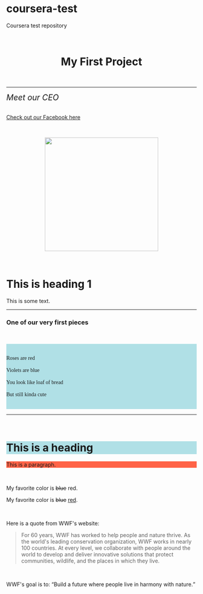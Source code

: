 # coursera-test
Coursera test repository
<!DOCTYPE html>
<html lang="en-CA">
<body>
 
<h1 style="text-align:center;"> My First Project</h1>
 <hr>
<i style="font-size:150%;">Meet our CEO</i>
<br>
 
<p><a href=“https://www.facebook.com”>Check out our Facebook here</a></p>
 
<p style="text-align:center;"><img src="https://www.facebook.com/photo/?fbid=229547802729557&set=a.229547872729550" width="300" hight="300"></p>
 
</body>
</html>
 
 
 
<h1>This is heading 1</h1>
<p>This is some text.</p>
<hr>
<h3>One of our very first pieces</h3>
 
<pre style="background-color:powderblue;">
<p style="font-family:cursive;">
Roses are red
 
Violets are blue
 
You look like loaf of bread
 
But still kinda cute
</p>
</pre>
<hr>
<body>
 
<h1 style="background-color:powderblue;">This is a heading</h1>
<p style="background-color:tomato;">This is a paragraph.</p>
 
</body>
 
<p>My favorite color is <del>blue</del> red.</p>
<p>My favorite color is <del>blue</del> <ins>red</ins>.</p>
 
<p>Here is a quote from WWF's website:</p>
<blockquote cite="http://www.worldwildlife.org/who/index.html">
For 60 years, WWF has worked to help people and nature thrive. As the world's leading conservation organization, WWF works in nearly 100 countries. At every level, we collaborate with people around the world to develop and deliver innovative solutions that protect communities, wildlife, and the places in which they live.
</blockquote>
 
<p>WWF's goal is to: <q>Build a future where people live in harmony with nature.</q></p>
